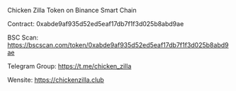 
Chicken Zilla Token on Binance Smart Chain

Contract:
0xabde9af935d52ed5eaf17db7f1f3d025b8abd9ae

BSC Scan:
https://bscscan.com/token/0xabde9af935d52ed5eaf17db7f1f3d025b8abd9ae

Telegram Group:
https://t.me/chicken_zilla

Wensite:
https://chickenzilla.club

